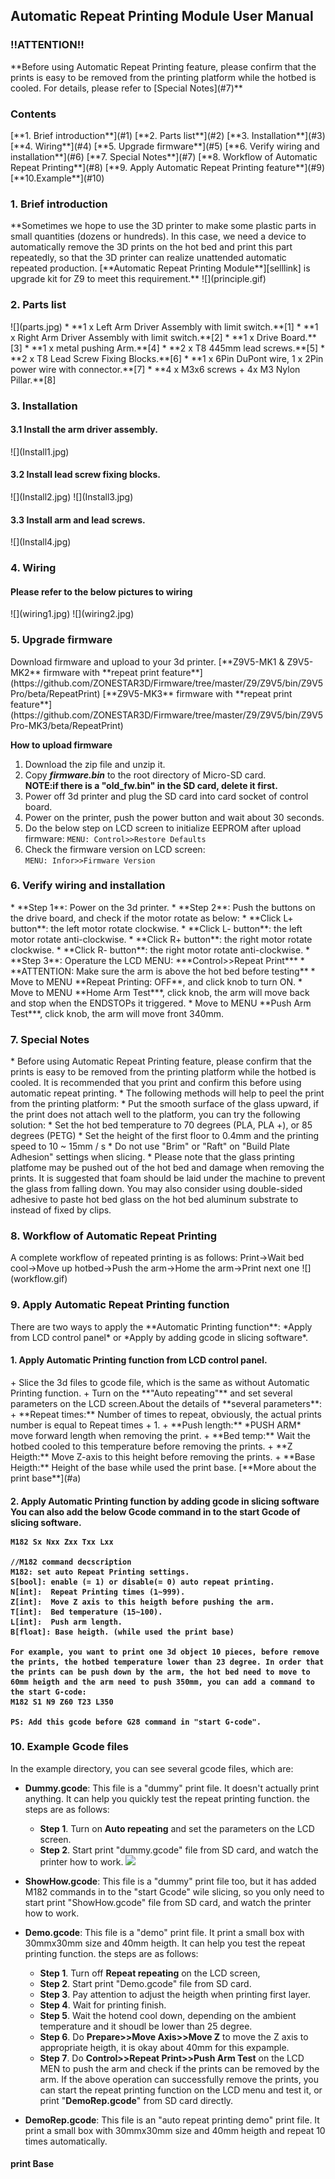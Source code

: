 <h2> Automatic Repeat Printing Module User Manual</h2>
<h3> !!ATTENTION!! </h3>  
**Before using Automatic Repeat Printing feature, please confirm that the prints is easy to be removed from the printing platform while the hotbed is cooled. For details, please refer to [Special Notes](#7)**

<h3> Contents </h3> 
[**1. Brief introduction**](#1)  
[**2. Parts list**](#2)  
[**3. Installation**](#3)  
[**4. Wiring**](#4)  
[**5. Upgrade firmware**](#5)  
[**6. Verify wiring and installation**](#6)  
[**7. Special Notes**](#7)  
[**8. Workflow of Automatic Repeat Printing**](#8)  
[**9. Apply Automatic Repeat Printing feature**](#9)  
[**10.Example**](#10)  
 
<h3 id="1">1. Brief introduction</h3>    
**Sometimes we hope to use the 3D printer to make some plastic parts in small quantities (dozens or hundreds). In this case, we need a device to automatically remove the 3D prints on the hot bed and print this part repeatedly, so that the 3D printer can realize unattended automatic repeated production.  [**Automatic Repeat Printing Module**][selllink] is upgrade kit for Z9 to meet this requirement.**
![](principle.gif)

<h3 id="2">2. Parts list</h3>  
![](parts.jpg)    
* **1 x Left Arm Driver Assembly with limit switch.**[1]    
* **1 x Right Arm Driver Assembly with limit switch.**[2]   
* **1 x Drive Board.** [3]    
* **1 x metal pushing Arm.**[4]   
* **2 x T8 445mm lead screws.**[5]    
* **2 x T8 Lead Screw Fixing Blocks.**[6]   
* **1 x 6Pin DuPont wire, 1 x 2Pin power wire with connector.**[7]   
* **4 x M3x6 screws + 4x M3 Nylon Pillar.**[8]    


<h3 id="3">3. Installation</h3>
<h4> 3.1 Install the arm driver assembly.</h4>
![](Install1.jpg)
<h4> 3.2 Install lead screw fixing blocks.</h4>
![](Install2.jpg)
![](Install3.jpg)
<h4> 3.3 Install arm and lead screws.</h4>
![](Install4.jpg)

<h3 id="4">4. Wiring</h3>
<h4> Please refer to the below pictures to wiring </h4>
![](wiring1.jpg)
![](wiring2.jpg)

<h3 id="5">5. Upgrade firmware</h3>
Download firmware and upload to your 3d printer.  
[**Z9V5-MK1 & Z9V5-MK2** firmware with **repeat print feature**](https://github.com/ZONESTAR3D/Firmware/tree/master/Z9/Z9V5/bin/Z9V5Pro/beta/RepeatPrint)   
[**Z9V5-MK3** firmware with **repeat print feature**](https://github.com/ZONESTAR3D/Firmware/tree/master/Z9/Z9V5/bin/Z9V5Pro-MK3/beta/RepeatPrint)   

> 
**How to upload firmware**  
1. Download the zip file and unzip it.  
2. Copy ***firmware.bin*** to the root directory of Micro-SD card.   
**NOTE:if there is a "old_fw.bin" in the SD card, delete it first.** 
3. Power off 3d printer and plug the SD card into card socket of control board.
4. Power on the printer, push the power button and wait about 30 seconds.  
5. Do the below step on LCD screen to initialize EEPROM after upload firmware:
    `MENU: Control>>Restore Defaults`  
6. Check the firmware version on LCD screen:    
	`MENU: Infor>>Firmware Version` 

<h3 id="6">6. Verify wiring and installation</h3>
* **Step 1**: Power on the 3d printer.  
* **Step 2**: Push the buttons on the drive board, and check if the motor rotate as below:
	* **Click L+ button**: the left motor rotate clockwise.
	* **Click L- button**: the left motor rotate anti-clockwise.
	* **Click R+ button**: the right motor rotate clockwise.
	* **Click R- button**: the right motor rotate anti-clockwise.
* **Step 3**: Operature the LCD MENU: ***Control>>Repeat Print***
	* **ATTENTION: Make sure the arm is above the hot bed before testing**
	* Move to MENU **Repeat Printing: OFF**, and click knob to turn ON.
	* Move to MENU **Home Arm Test***, click knob, the arm will move back and stop when the ENDSTOPs it triggered.
	* Move to MENU **Push Arm Test***, click knob, the arm will move front 340mm.

<h3 id="7">7. Special Notes</h3>
* Before using Automatic Repeat Printing feature, please confirm that the prints is easy to be removed from the printing platform while the hotbed is cooled. It is recommended that you print and confirm this before using automatic repeat printing. 
* The following methods will help to peel the print from the printing platform:
	* Put the smooth surface of the glass upward, if the print does not attach well to the platform, you can try the following solution:
		* Set the hot bed temperature to 70 degrees (PLA, PLA +), or 85 degrees (PETG)
		* Set the height of the first floor to 0.4mm and the printing speed to 10 ~ 15mm / s
	* Do not use "Brim" or "Raft" on "Build Plate Adhesion" settings when slicing.
* Please note that the glass printing platfome may be pushed out of the hot bed and damage when removing the prints. It is suggested that foam should be laid under the machine to prevent the glass from falling down. You may also consider using double-sided adhesive to paste hot bed glass on the hot bed aluminum substrate to instead of fixed by clips.

<h3 id="8">8. Workflow of Automatic Repeat Printing</h3>
A complete workflow of repeated printing is as follows:  
Print->Wait bed cool->Move up hotbed->Push the arm->Home the arm->Print next one
![](workflow.gif)   

<h3 id="9">9. Apply Automatic Repeat Printing function</h3>
There are two ways to apply the **Automatic Printing function**: *Apply from LCD control panel* or *Apply by adding gcode in slicing software*.    
<h4> 1. Apply Automatic Printing function from LCD control panel.</h4>
+ Slice the 3d files to gcode file, which is the same as without Automatic Printing function.
+ Turn on the **"Auto repeating"** and set several parameters on the LCD screen.About the details of **several parameters**:  
	+ **Repeat times:** Number of times to repeat, obviously, the actual prints number is equal to Repeat times + 1.
	+ **Push length:** *PUSH ARM* move forward length when removing the print. 
	+ **Bed temp:** Wait the hotbed cooled to this temperature before removing the prints.
	+ **Z Heigth:** Move Z-axis to this height before removing the prints.
	+ **Base Heigth:** Height of the base while used the print base. [**More about the print base**](#a)

<h4> 2. Apply Automatic Printing function by adding gcode in slicing software
You can also add the below Gcode command in to the start Gcode of slicing software.

    M182 Sx Nxx Zxx Txx Lxx

	//M182 command decscription
	M182: set auto Repeat Printing settings.  
	S[bool]: enable (= 1) or disable(= 0) auto repeat printing.  
	N[int]:  Repeat Printing times (1~999).  
	Z[int]:  Move Z axis to this heigth before pushing the arm.  
	T[int]:  Bed temperature (15~100).  
	L[int]:  Push arm length.  
	B[float]: Base heigth. (while used the print base)

	For example, you want to print one 3d object 10 pieces, before remove the prints, the hotbed temperature lower than 23 degree. In order that the prints can be push down by the arm, the hot bed need to move to 60mm heigth and the arm need to push 350mm, you can add a command to the start G-code:
	M182 S1 N9 Z60 T23 L350 

	PS: Add this gcode before G28 command in "start G-code".
 

<h3 id="10">10. Example Gcode files</h3>
In the example directory, you can see several gcode files, which are:    

* **Dummy.gcode**: This file is a "dummy" print file. It doesn't actually print anything. It can help you quickly test the repeat printing function. the steps are as follows:  
	* **Step 1**. Turn on **Auto repeating** and set the parameters on the LCD screen.
	* **Step 2**. Start print "dummy.gcode" file from SD card, and watch the printer how to work.
![](demosettings.jpg)

* **ShowHow.gcode**: This file is a "dummy" print file too, but it has added M182 commands in to the "start Gcode" wile slicing, so you only need to start print "ShowHow.gcode" file from SD card, and watch the printer how to work.

* **Demo.gcode**: This file is a "demo" print file. It print a small box with 30mmx30mm size and 40mm heigth. It can help you test the repeat printing function. the steps are as follows:  
	* **Step 1**. Turn off **Repeat repeating** on the LCD screen,
	* **Step 2**. Start print "Demo.gcode" file from SD card.
	* **Step 3**. Pay attention to adjust the heigth when printing first layer.
	* **Step 4**. Wait for printing finish.
	* **Step 5**. Wait the hotend cool down,  depending on the ambient temperature and it shoudl be lower than 25 degree.
	* **Step 6**.  Do **Prepare>>Move Axis>>Move Z** to move the Z axis to appropriate heigth, it is okay about 40mm for this expample.
	* **Step 7**.  Do **Control>>Repeat Print>>Push Arm Test** on the LCD MEN to push the arm and check if the prints can be removed by the arm. 
If the above operation can successfully remove the prints, you can start the repeat printing function on the LCD menu and test it, or print "**DemoRep.gcode**" from SD card directly.

* **DemoRep.gcode**: This file is an "auto repeat printing demo" print file. It print a small box with 30mmx30mm size and 40mm heigth and repeat 10 times automatically. 

[selllink]:(https://www.aliexpress.com/item/1005002865311470.html)

<h4 id="a">print Base</h4>


